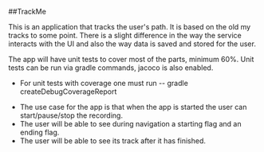 ##TrackMe

This is an application that tracks the user's path. It is based on the old my tracks to some point.
There is a slight difference in the way the service interacts with the UI and also the way data is saved and stored for the user.

The app will have unit tests to cover most of the parts, minimum 60%.
Unit tests can be run via gradle commands, jacoco is also enabled. 
- For unit tests with coverage one must run
-- gradle createDebugCoverageReport

* The use case for the app is that when the app is started the user can start/pause/stop the recording.
* The user will be able to see during navigation a starting flag and an ending flag.
* The user will be able to see its track after it has finished.
